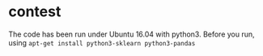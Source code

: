 # contest
The code has been run under Ubuntu 16.04 with python3. Before you run, using ``apt-get install python3-sklearn python3-pandas``
